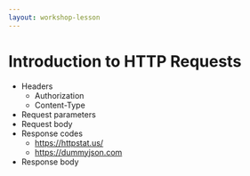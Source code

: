 ```yaml
---
layout: workshop-lesson
---
```


# Introduction to HTTP Requests

- Headers
    - Authorization
    - Content-Type
- Request parameters
- Request body
- Response codes
    - <a href="https://httpstat.us/" target="_blank">https://httpstat.us/</a>
    - <a href="https://dummyjson.com" target="_blank">https://dummyjson.com</a>
- Response body
